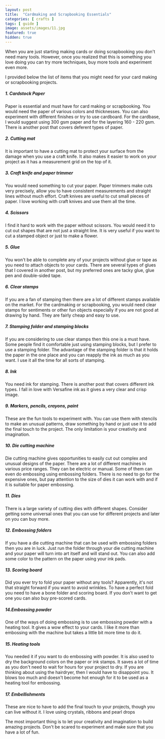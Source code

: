 ```yaml
---
layout: post
title:  "Cardmaking and Scrapbooking Essentials"
categories: [ crafts ]
tags: [ guide ]
image: assets/images/11.jpg
featured: true
hidden: true
---
```


When you are just starting making cards or doing scrapbooking you don't need many tools. However, once you realized that this is something you love doing you can try more techniques, buy more tools and experiment even more.

I provided below the list of items that you might need for your card making or scrapbooking projects.

##### 1. Cardstock Paper

Paper is essential and must have for card making or scrapbooking. You would need the paper of various colors and thicknesses. You can also experiment with different finishes or try to use cardboard. For the cardbase, I would suggest using 300 gsm paper and for the layering 160 - 220 gsm. There is another post that covers deferent types of paper.

##### 2. Cutting mat

It is important to have a cutting mat to protect your surface from the damage when you use a craft knife. It also makes it easier to work on your project as it has a measurement grid on the top of it.

##### 3. Craft knife and paper trimmer

You would need something to cut your paper. Paper trimmers make cuts very precisely, allow you to have consistent measurements and straight lines without much effort.
Craft knives are useful to cut small pieces of paper. I love working with craft knives and use them all the time.

##### 4. Scissors

I find it hard to work with the paper without scissors. You would need it to cut out shapes that are not just a straight line. It is very useful if you want to cut a stamped object or just to make a flower.

##### 5. Glue

You won't be able to complete any of your projects without glue or tape as you need to attach objects to your cards. There are several types of glues that I covered in another post, but my preferred ones are tacky glue, glue pen and double-sided tape.

##### 6. Clear stamps

If you are a fan of stamping then there are a lot of different stamps available on the market. For the cardmaking or scrapbooking, you would need clear stamps for sentiments or other fun objects especially if you are not good at drawing by hand. They are fairly cheap and easy to use.

##### 7. Stamping folder and stamping blocks

If you are considering to use clear stamps then this one is a must have. Some people find it comfortable just using stamping blocks, but I prefer to use a stamping folder. The advantage of the stamping folder is that it holds the paper in the one place and you can reapply the ink as much as you want. I use it all the time for all sorts of stamping.

##### 8. Ink

You need ink for stamping. There is another post that covers different ink types. I fall in love with Versafine ink as it gives a very clear and crisp image.

##### 9. Markers, pencils, crayons, paint

These are the fun tools to experiment with. You can use them with stencils to make an unusual patterns, draw something by hand or just use it to add the final touch to the project. The only limitation is your creativity and imagination.

##### 10. Die cutting machine

Die cutting machine gives opportunities to easily cut out complex and unusual designs of the paper. There are a lot of different machines in various price ranges. They can be electric or manual.  Some of them can even do embossing using embossing folders. There is no need to go for the expensive ones, but pay attention to the size of dies it can work with and if it is suitable for paper embossing.

##### 11. Dies

There is a large variety of cutting dies with different shapes. Consider getting some universal ones that you can use for different projects and later on you can buy more.

##### 12. Embossing folders

If you have a die cutting machine that can be used with embossing folders then you are in luck. Just run the folder through your die cutting machine and your paper will turn into art itself and will stand out. You can also add some color to the pattern on the paper using your ink pads.

##### 13. Scoring board

Did you ever try to fold your paper without any tools? Apparently, it's not that straight forward if you want to avoid wrinkles. To have a perfect fold you need to have a bone folder and scoring board.
If you don't want to get one you can also buy pre-scored cards.

##### 14.Embossing powder

One of the ways of doing embossing is to use embossing powder with a heating tool. It gives a wow effect to your cards. I like it more than embossing with the machine but takes a little bit more time to do it.

##### 15. Heating tools

You needed it if you want to do embossing with powder. It is also used to dry the background colors on the paper or ink stamps. It saves a lot of time as you don't need to wait for hours for your project to dry.
If you are thinking about using the hairdryer, then I would have to disappoint you. It blows too much and doesn't become hot enough for it to be used as a heating tool for embossing.

##### 17. Embellishments

These are nice to have to add the final touch to your projects, though you can live without it. I love using crystals, ribbons and pearl drops


The most important thing is to let your creativity and imagination to build amazing projects. Don't be scared to experiment and make sure that you have a lot of fun.

